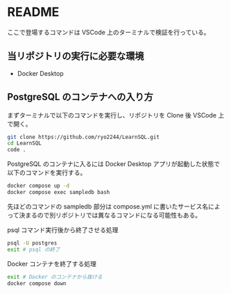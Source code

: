 # README

ここで登場するコマンドは VSCode 上のターミナルで検証を行っている。

## 当リポジトリの実行に必要な環境

- Docker Desktop

## PostgreSQL のコンテナへの入り方

まずターミナルで以下のコマンドを実行し、リポジトリを Clone 後 VSCode 上で開く。

```sh
git clone https://github.com/ryo2244/LearnSQL.git
cd LearnSQL
code .
```

PostgreSQL のコンテナに入るには Docker Desktop アプリが起動した状態で以下のコマンドを実行する。

```sh
docker compose up -d
docker compose exec sampledb bash
```

先ほどのコマンドの sampledb 部分は compose.yml に書いたサービス名によって決まるので別リポジトリでは異なるコマンドになる可能性もある。

psql コマンド実行後から終了させる処理

```sh
psql -U postgres
exit # psql の終了
```

Docker コンテナを終了する処理

```sh
exit # Docker のコンテナから抜ける
docker compose down
```
